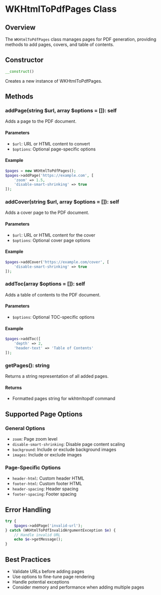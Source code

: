 # WKHtmlToPdfPages Class

## Overview
The `WKHtmlToPdfPages` class manages pages for PDF generation, providing methods to add pages, covers, and table of contents.

## Constructor
```php
__construct()
```
Creates a new instance of WKHtmlToPdfPages.

## Methods

### addPage(string $url, array $options = []): self
Adds a page to the PDF document.

#### Parameters
- `$url`: URL or HTML content to convert
- `$options`: Optional page-specific options

#### Example
```php
$pages = new WKHtmlToPdfPages();
$pages->addPage('https://example.com', [
    'zoom' => 1.5,
    'disable-smart-shrinking' => true
]);
```

### addCover(string $url, array $options = []): self
Adds a cover page to the PDF document.

#### Parameters
- `$url`: URL or HTML content for the cover
- `$options`: Optional cover page options

#### Example
```php
$pages->addCover('https://example.com/cover', [
    'disable-smart-shrinking' => true
]);
```

### addToc(array $options = []): self
Adds a table of contents to the PDF document.

#### Parameters
- `$options`: Optional TOC-specific options

#### Example
```php
$pages->addToc([
    'depth' => 2,
    'header-text' => 'Table of Contents'
]);
```

### getPages(): string
Returns a string representation of all added pages.

#### Returns
- Formatted pages string for wkhtmltopdf command

## Supported Page Options

### General Options
- `zoom`: Page zoom level
- `disable-smart-shrinking`: Disable page content scaling
- `background`: Include or exclude background images
- `images`: Include or exclude images

### Page-Specific Options
- `header-html`: Custom header HTML
- `footer-html`: Custom footer HTML
- `header-spacing`: Header spacing
- `footer-spacing`: Footer spacing

## Error Handling

```php
try {
    $pages->addPage('invalid-url');
} catch (WKHtmlToPdfInvalidArgumentException $e) {
    // Handle invalid URL
    echo $e->getMessage();
}
```

## Best Practices
- Validate URLs before adding pages
- Use options to fine-tune page rendering
- Handle potential exceptions
- Consider memory and performance when adding multiple pages
